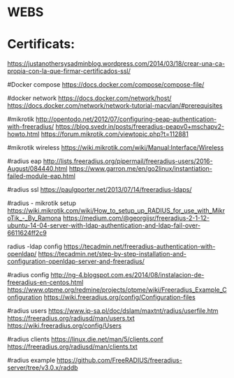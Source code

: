 # WEBS

# Certificats:
https://justanothersysadminblog.wordpress.com/2014/03/18/crear-una-ca-propia-con-la-que-firmar-certificados-ssl/

#Docker compose
https://docs.docker.com/compose/compose-file/

#docker network
https://docs.docker.com/network/host/
https://docs.docker.com/network/network-tutorial-macvlan/#prerequisites

#mikrotik
http://opentodo.net/2012/07/configuring-peap-authentication-with-freeradius/
https://blog.svedr.in/posts/freeradius-peapv0+mschapv2-howto.html
https://forum.mikrotik.com/viewtopic.php?t=112881

#mikrotik wireless
https://wiki.mikrotik.com/wiki/Manual:Interface/Wireless

#radius eap
http://lists.freeradius.org/pipermail/freeradius-users/2016-August/084440.html
https://www.garron.me/en/go2linux/instantiation-failed-module-eap.html

#radius ssl
https://paulgporter.net/2013/07/14/freeradius-ldaps/

#radius - mikrotik setup
https://wiki.mikrotik.com/wiki/How_to_setup_up_RADIUS_for_use_with_MikroTik_-_By_Ramona
https://medium.com/@georgijsr/freeradius-2-1-12-ubuntu-14-04-server-with-ldap-authentication-and-ldap-fail-over-6611624ff2c9

radius -ldap config
https://tecadmin.net/freeradius-authentication-with-openldap/
https://tecadmin.net/step-by-step-installation-and-configuration-openldap-server-and-freeradius/

#radius config
http://ng-4.blogspot.com.es/2014/08/instalacion-de-freeradius-en-centos.html
https://www.otpme.org/redmine/projects/otpme/wiki/Freeradius_Example_Configuration
https://wiki.freeradius.org/config/Configuration-files

#radius users
https://www.ip-sa.pl/doc/dslam/maxtnt/radius/userfile.htm
https://freeradius.org/radiusd/man/users.txt
https://wiki.freeradius.org/config/Users

#radius clients
https://linux.die.net/man/5/clients.conf
https://freeradius.org/radiusd/man/clients.txt

#radius example
https://github.com/FreeRADIUS/freeradius-server/tree/v3.0.x/raddb
